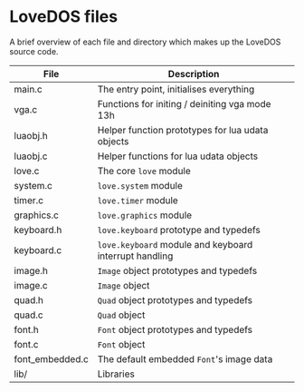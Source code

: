 # LoveDOS files

A brief overview of each file and directory which makes up the LoveDOS source
code.

File              | Description
------------------|------------------------------------------------------------
main.c            | The entry point, initialises everything
vga.c             | Functions for initing / deiniting vga mode 13h
luaobj.h          | Helper function prototypes for lua udata objects
luaobj.c          | Helper functions for lua udata objects
love.c            | The core `love` module
system.c          | `love.system` module
timer.c           | `love.timer` module
graphics.c        | `love.graphics` module
keyboard.h        | `love.keyboard` prototype and typedefs
keyboard.c        | `love.keyboard` module and keyboard interrupt handling
image.h           | `Image` object prototypes and typedefs
image.c           | `Image` object
quad.h            | `Quad` object prototypes and typedefs
quad.c            | `Quad` object
font.h            | `Font` object prototypes and typedefs
font.c            | `Font` object
font\_embedded.c  | The default embedded `Font`'s image data
lib/              | Libraries

